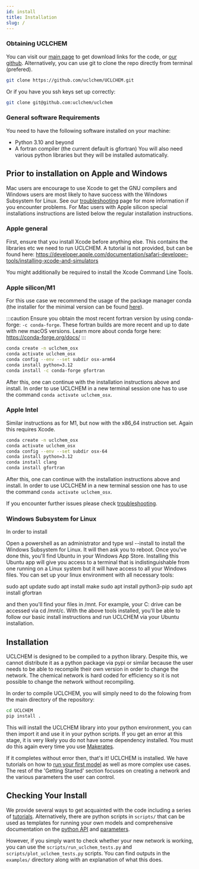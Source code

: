 ```yaml
---
id: install
title: Installation
slug: /
---
```

### Obtaining UCLCHEM

You can visit our [main page](https://github.com/uclchem/UCLCHEM) to get download links for the code, or [our github](https://github.com/uclchem/UCLCHEM). Alternatively, you can use git to clone the repo directly from terminal (prefered).

```bash
git clone https://github.com/uclchem/UCLCHEM.git
```
Or if you have you ssh keys set up correctly:
```bash
git clone git@github.com:uclchem/uclchem
```

### General software Requirements
You need to have the following software installed on your machine:
- Python 3.10 and beyond
- A fortran compiler (the current default is gfortran)
You will also need various python libraries but they will be installed automatically. 

## Prior to installation on Apple and Windows
Mac users are encourage to use Xcode to get the GNU compilers and Windows users are most likely to have success with the Windows Subsystem for Linux. See our [troubleshooting](/docs/trouble-compile) page for more information if you encounter problems. For Mac users with Apple silicon special installations instructions are listed below the regular installation instructions.


### Apple general
First, ensure that you install Xcode before anything else. This contains the libraries etc we need to 
run UCLCHEM. A tutorial is not provided, but can be found here: https://developer.apple.com/documentation/safari-developer-tools/installing-xcode-and-simulators

You might additionally be required to install the Xcode Command Line Tools.


### Apple silicon/M1
For this use case we recommend the usage of the package manager conda (the installer for the minimal version can be found [here](https://docs.conda.io/en/latest/miniconda.html)). 

:::caution
Ensure you obtain the most recent fortran version by using conda-forge: `-c conda-forge`. These fortran
builds are more recent and up to date with new macOS versions. Learn more about conda forge here: https://conda-forge.org/docs/
:::

```bash
conda create -n uclchem_osx
conda activate uclchem_osx
conda config --env --set subdir osx-arm64
conda install python=3.12
conda install -c conda-forge gfortran
```
After this, one can continue with the installation instructions above and install. In order to use 
UCLCHEM in a new terminal session one has to use the command `conda activate uclchem_osx`.

### Apple Intel
Similar instructions as for M1, but now with the x86_64 instruction set. Again this requires Xcode.

```bash
conda create -n uclchem_osx
conda activate uclchem_osx
conda config --env --set subdir osx-64
conda install python=3.12
conda install clang
conda install gfortran
```
After this, one can continue with the installation instructions above and install. In order to use 
UCLCHEM in a new terminal session one has to use the command `conda activate uclchem_osx`.

If you encounter further issues please check [troubleshooting](/docs/trouble-compile).

### Windows Subsystem for Linux
In order to install 

Open a powershell as an administrator and type wsl --install to install the Windows Subsystem for Linux. It will then ask you to reboot. Once you've done this, you'll find Ubuntu in your Windows App Store. Installing this Ubuntu app will give you access to a terminal that is indistinguishable from one running on a Linux system but it will have access to all your Windows files. You can set up your linux environment with all necessary tools:

sudo apt update
sudo apt install make
sudo apt install python3-pip
sudo apt install gfortran

and then you'll find your files in /mnt. For example, your C: drive can be accessed via cd /mnt/c. With the above tools installed, you'll be able to follow our basic install instructions and run UCLCHEM via your Ubuntu installation.



## Installation
UCLCHEM is designed to be compiled to a python library. Despite this, we cannot distribute it as a python package via pypi or similar because the user needs to be able to recompile their own version in order to change the network. The chemical network is hard coded for efficiency so it is not possible to change the network without recompiling.

In order to compile UCLCHEM, you will simply need to do the folowing from the main directory of the repository:

```bash
cd UCLCHEM
pip install .
```
This will install the UCLCHEM library into your python environment, you can then import it and use it in your python scripts. If you get an error at this stage, it is very likely you do not have some dependency installed. You must do this again every time you use [Makerates](/docs/network).

If it completes without error then, that's it! UCLCHEM is installed. We have tutorials on how to [run your first model](/docs/first_model) as well as more complex use cases. The rest of the 'Getting Started' section focuses on creating a network and the various parameters the user can control. 


## Checking Your Install
We provide several ways to get acquainted with the code including a series of [tutorials](/docs/category/tutorials). Alternatively, there are python scripts in `scripts/` that can be used as templates for running your own models and comprehensive documentation on the [python API](/docs/pythonapi) and [parameters](/docs/parameters).

However, if you simply want to check whether your new network is working, you can use the `scripts/run_uclchem_tests.py` and `scripts/plot_uclchem_tests.py` scripts. You can find outputs in the `examples/` directory along with an explanation of what this does.
